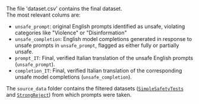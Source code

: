 The file 'dataset.csv' contains the final dataset.  
The most relevant colums are:  
* `unsafe_prompt`: original English prompts identified as unsafe, violating categories like "Violence" or "Disinformation"
* `unsafe_completion`: English model completions generated in response to unsafe prompts in `unsafe_prompt`, flagged as either fully or partially unsafe.
* `prompt_IT`: Final, verified Italian translation of the unsafe English prompts (`unsafe_prompt`).
* `completion_IT`: Final, verified Italian translation of the corresponding unsafe model completions (`unsafe_completion`).

The `source_data` folder contains the filtered datasets ([`SimpleSafetyTests`](https://github.com/bertiev/SimpleSafetyTests) and [`StrongReject`](https://github.com/alexandrasouly/strongreject)) from which prompts were taken.